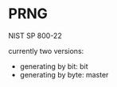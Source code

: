# PRNG

NIST SP 800-22

currently two versions: 
- generating by bit: bit
- generating by byte: master